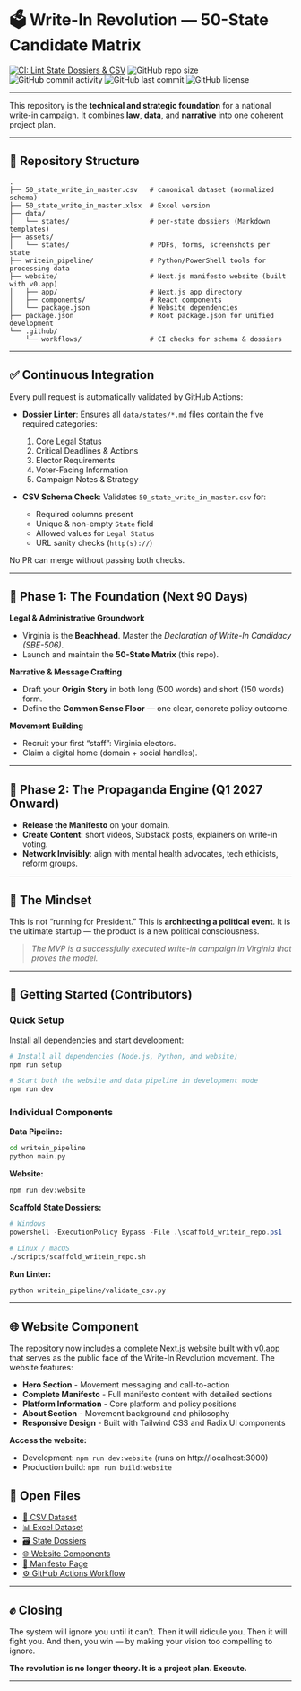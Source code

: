 # 🗳️ Write-In Revolution — 50-State Candidate Matrix

[![CI: Lint State Dossiers & CSV](https://github.com/dsgolman/write-in-laws-50-states/actions/workflows/lint-dossiers.yml/badge.svg)](https://github.com/dsgolman/write-in-laws-50-states/actions/workflows/lint-dossiers.yml)
![GitHub repo size](https://img.shields.io/github/repo-size/dsgolman/write-in-laws-50-states)
![GitHub commit activity](https://img.shields.io/github/commit-activity/m/dsgolman/write-in-laws-50-states)
![GitHub last commit](https://img.shields.io/github/last-commit/dsgolman/write-in-laws-50-states)
![GitHub license](https://img.shields.io/github/license/dsgolman/write-in-laws-50-states)

---

This repository is the **technical and strategic foundation** for a national write-in campaign.
It combines **law**, **data**, and **narrative** into one coherent project plan.

---

## 📂 Repository Structure

```
.
├── 50_state_write_in_master.csv   # canonical dataset (normalized schema)
├── 50_state_write_in_master.xlsx  # Excel version
├── data/
│   └── states/                    # per-state dossiers (Markdown templates)
├── assets/
│   └── states/                    # PDFs, forms, screenshots per state
├── writein_pipeline/              # Python/PowerShell tools for processing data
├── website/                       # Next.js manifesto website (built with v0.app)
│   ├── app/                       # Next.js app directory
│   ├── components/                # React components
│   └── package.json               # Website dependencies
├── package.json                   # Root package.json for unified development
└── .github/
    └── workflows/                 # CI checks for schema & dossiers
```

---

## ✅ Continuous Integration

Every pull request is automatically validated by GitHub Actions:

* **Dossier Linter**: Ensures all `data/states/*.md` files contain the five required categories:

  1. Core Legal Status
  2. Critical Deadlines & Actions
  3. Elector Requirements
  4. Voter-Facing Information
  5. Campaign Notes & Strategy

* **CSV Schema Check**: Validates `50_state_write_in_master.csv` for:

  * Required columns present
  * Unique & non-empty `State` field
  * Allowed values for `Legal Status`
  * URL sanity checks (`http(s)://`)

No PR can merge without passing both checks.

---

## 🧩 Phase 1: The Foundation (Next 90 Days)

**Legal & Administrative Groundwork**

* Virginia is the **Beachhead**. Master the *Declaration of Write-In Candidacy (SBE-506)*.
* Launch and maintain the **50-State Matrix** (this repo).

**Narrative & Message Crafting**

* Draft your **Origin Story** in both long (500 words) and short (150 words) form.
* Define the **Common Sense Floor** — one clear, concrete policy outcome.

**Movement Building**

* Recruit your first “staff”: Virginia electors.
* Claim a digital home (domain + social handles).

---

## 📢 Phase 2: The Propaganda Engine (Q1 2027 Onward)

* **Release the Manifesto** on your domain.
* **Create Content**: short videos, Substack posts, explainers on write-in voting.
* **Network Invisibly**: align with mental health advocates, tech ethicists, reform groups.

---

## 🧠 The Mindset

This is not “running for President.” This is **architecting a political event**.
It is the ultimate startup — the product is a new political consciousness.

> *The MVP is a successfully executed write-in campaign in Virginia that proves the model.*

---

## 🚀 Getting Started (Contributors)

### Quick Setup

Install all dependencies and start development:

```bash
# Install all dependencies (Node.js, Python, and website)
npm run setup

# Start both the website and data pipeline in development mode
npm run dev
```

### Individual Components

**Data Pipeline:**
```bash
cd writein_pipeline
python main.py
```

**Website:**
```bash
npm run dev:website
```

**Scaffold State Dossiers:**
```powershell
# Windows
powershell -ExecutionPolicy Bypass -File .\scaffold_writein_repo.ps1
```

```bash
# Linux / macOS
./scripts/scaffold_writein_repo.sh
```

**Run Linter:**
```bash
python writein_pipeline/validate_csv.py
```

---

## 🌐 Website Component

The repository now includes a complete Next.js website built with [v0.app](https://v0.app) that serves as the public face of the Write-In Revolution movement. The website features:

* **Hero Section** - Movement messaging and call-to-action
* **Complete Manifesto** - Full manifesto content with detailed sections
* **Platform Information** - Core platform and policy positions  
* **About Section** - Movement background and philosophy
* **Responsive Design** - Built with Tailwind CSS and Radix UI components

**Access the website:**
- Development: `npm run dev:website` (runs on http://localhost:3000)
- Production build: `npm run build:website`

## 🔗 Open Files

* [📂 CSV Dataset](./50_state_write_in_master.csv)
* [📊 Excel Dataset](./50_state_write_in_master.xlsx)
* [🗃️ State Dossiers](./data/states/)
* [🌐 Website Components](./website/components/)
* [📄 Manifesto Page](./website/app/manifesto/page.tsx)
* [⚙️ GitHub Actions Workflow](.github/workflows/lint-dossiers.yml)

---

## ✊ Closing

The system will ignore you until it can’t.
Then it will ridicule you.
Then it will fight you.
And then, you win — by making your vision too compelling to ignore.

**The revolution is no longer theory. It is a project plan. Execute.**

---
